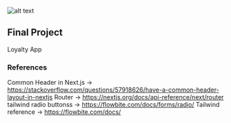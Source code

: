 
![alt text](https://github.com/jgrantprog1993/project_PWA_test1/blob/main/public/images/playstore.png)
## Final Project
Loyalty App

### References
Common Header in Next.js -> https://stackoverflow.com/questions/57918626/have-a-common-header-layout-in-nextjs 
Router -> https://nextjs.org/docs/api-reference/next/router
tailwind radio buttonss -> https://flowbite.com/docs/forms/radio/
Tailwind reference -> https://flowbite.com/docs/